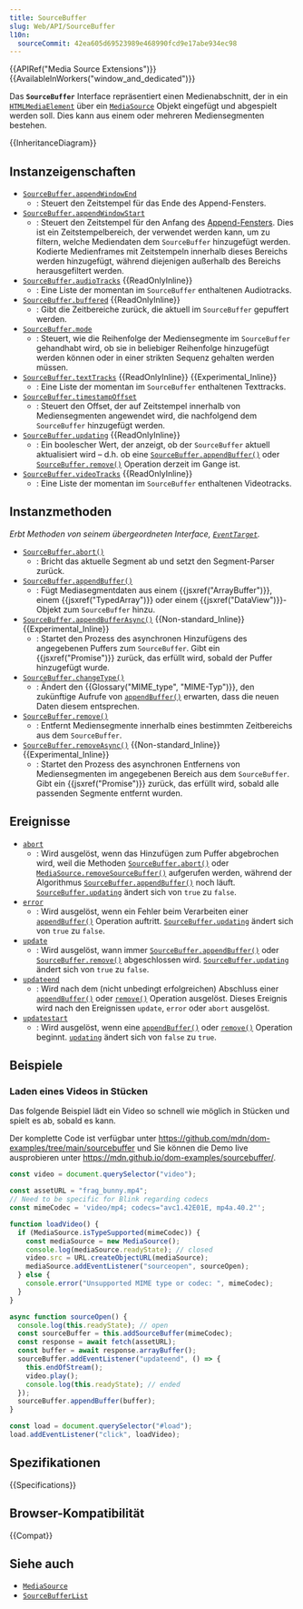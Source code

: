 ```yaml
---
title: SourceBuffer
slug: Web/API/SourceBuffer
l10n:
  sourceCommit: 42ea605d69523989e468990fcd9e17abe934ec98
---
```


{{APIRef("Media Source Extensions")}}{{AvailableInWorkers("window_and_dedicated")}}

Das **`SourceBuffer`** Interface repräsentiert einen Medienabschnitt, der in ein [`HTMLMediaElement`](/de/docs/Web/API/HTMLMediaElement) über ein [`MediaSource`](/de/docs/Web/API/MediaSource) Objekt eingefügt und abgespielt werden soll. Dies kann aus einem oder mehreren Mediensegmenten bestehen.

{{InheritanceDiagram}}

## Instanzeigenschaften

- [`SourceBuffer.appendWindowEnd`](/de/docs/Web/API/SourceBuffer/appendWindowEnd)
  - : Steuert den Zeitstempel für das Ende des Append-Fensters.
- [`SourceBuffer.appendWindowStart`](/de/docs/Web/API/SourceBuffer/appendWindowStart)
  - : Steuert den Zeitstempel für den Anfang des [Append-Fensters](https://w3c.github.io/media-source/#append-window). Dies ist ein Zeitstempelbereich, der verwendet werden kann, um zu filtern, welche Mediendaten dem `SourceBuffer` hinzugefügt werden. Kodierte Medienframes mit Zeitstempeln innerhalb dieses Bereichs werden hinzugefügt, während diejenigen außerhalb des Bereichs herausgefiltert werden.
- [`SourceBuffer.audioTracks`](/de/docs/Web/API/SourceBuffer/audioTracks) {{ReadOnlyInline}}
  - : Eine Liste der momentan im `SourceBuffer` enthaltenen Audiotracks.
- [`SourceBuffer.buffered`](/de/docs/Web/API/SourceBuffer/buffered) {{ReadOnlyInline}}
  - : Gibt die Zeitbereiche zurück, die aktuell im `SourceBuffer` gepuffert werden.
- [`SourceBuffer.mode`](/de/docs/Web/API/SourceBuffer/mode)
  - : Steuert, wie die Reihenfolge der Mediensegmente im `SourceBuffer` gehandhabt wird, ob sie in beliebiger Reihenfolge hinzugefügt werden können oder in einer strikten Sequenz gehalten werden müssen.
- [`SourceBuffer.textTracks`](/de/docs/Web/API/SourceBuffer/textTracks) {{ReadOnlyInline}} {{Experimental_Inline}}
  - : Eine Liste der momentan im `SourceBuffer` enthaltenen Texttracks.
- [`SourceBuffer.timestampOffset`](/de/docs/Web/API/SourceBuffer/timestampOffset)
  - : Steuert den Offset, der auf Zeitstempel innerhalb von Mediensegmenten angewendet wird, die nachfolgend dem `SourceBuffer` hinzugefügt werden.
- [`SourceBuffer.updating`](/de/docs/Web/API/SourceBuffer/updating) {{ReadOnlyInline}}
  - : Ein boolescher Wert, der anzeigt, ob der `SourceBuffer` aktuell aktualisiert wird – d.h. ob eine [`SourceBuffer.appendBuffer()`](/de/docs/Web/API/SourceBuffer/appendBuffer) oder [`SourceBuffer.remove()`](/de/docs/Web/API/SourceBuffer/remove) Operation derzeit im Gange ist.
- [`SourceBuffer.videoTracks`](/de/docs/Web/API/SourceBuffer/videoTracks) {{ReadOnlyInline}}
  - : Eine Liste der momentan im `SourceBuffer` enthaltenen Videotracks.

## Instanzmethoden

_Erbt Methoden von seinem übergeordneten Interface, [`EventTarget`](/de/docs/Web/API/EventTarget)._

- [`SourceBuffer.abort()`](/de/docs/Web/API/SourceBuffer/abort)
  - : Bricht das aktuelle Segment ab und setzt den Segment-Parser zurück.
- [`SourceBuffer.appendBuffer()`](/de/docs/Web/API/SourceBuffer/appendBuffer)
  - : Fügt Mediasegmentdaten aus einem {{jsxref("ArrayBuffer")}}, einem {{jsxref("TypedArray")}} oder einem {{jsxref("DataView")}}-Objekt zum `SourceBuffer` hinzu.
- [`SourceBuffer.appendBufferAsync()`](/de/docs/Web/API/SourceBuffer/appendBufferAsync) {{Non-standard_Inline}} {{Experimental_Inline}}
  - : Startet den Prozess des asynchronen Hinzufügens des angegebenen Puffers zum `SourceBuffer`. Gibt ein {{jsxref("Promise")}} zurück, das erfüllt wird, sobald der Puffer hinzugefügt wurde.
- [`SourceBuffer.changeType()`](/de/docs/Web/API/SourceBuffer/changeType)
  - : Ändert den {{Glossary("MIME_type", "MIME-Typ")}}, den zukünftige Aufrufe von [`appendBuffer()`](/de/docs/Web/API/SourceBuffer/appendBuffer) erwarten, dass die neuen Daten diesem entsprechen.
- [`SourceBuffer.remove()`](/de/docs/Web/API/SourceBuffer/remove)
  - : Entfernt Mediensegmente innerhalb eines bestimmten Zeitbereichs aus dem `SourceBuffer`.
- [`SourceBuffer.removeAsync()`](/de/docs/Web/API/SourceBuffer/removeAsync) {{Non-standard_Inline}} {{Experimental_Inline}}
  - : Startet den Prozess des asynchronen Entfernens von Mediensegmenten im angegebenen Bereich aus dem `SourceBuffer`. Gibt ein {{jsxref("Promise")}} zurück, das erfüllt wird, sobald alle passenden Segmente entfernt wurden.

## Ereignisse

- [`abort`](/de/docs/Web/API/SourceBuffer/abort_event)
  - : Wird ausgelöst, wenn das Hinzufügen zum Puffer abgebrochen wird, weil die Methoden [`SourceBuffer.abort()`](/de/docs/Web/API/SourceBuffer/abort) oder [`MediaSource.removeSourceBuffer()`](/de/docs/Web/API/MediaSource/removeSourceBuffer) aufgerufen werden, während der Algorithmus [`SourceBuffer.appendBuffer()`](/de/docs/Web/API/SourceBuffer/appendBuffer) noch läuft. [`SourceBuffer.updating`](/de/docs/Web/API/SourceBuffer/updating) ändert sich von `true` zu `false`.
- [`error`](/de/docs/Web/API/SourceBuffer/error_event)
  - : Wird ausgelöst, wenn ein Fehler beim Verarbeiten einer [`appendBuffer()`](/de/docs/Web/API/SourceBuffer/appendBuffer) Operation auftritt. [`SourceBuffer.updating`](/de/docs/Web/API/SourceBuffer/updating) ändert sich von `true` zu `false`.
- [`update`](/de/docs/Web/API/SourceBuffer/update_event)
  - : Wird ausgelöst, wann immer [`SourceBuffer.appendBuffer()`](/de/docs/Web/API/SourceBuffer/appendBuffer) oder [`SourceBuffer.remove()`](/de/docs/Web/API/SourceBuffer/remove) abgeschlossen wird. [`SourceBuffer.updating`](/de/docs/Web/API/SourceBuffer/updating) ändert sich von `true` zu `false`.
- [`updateend`](/de/docs/Web/API/SourceBuffer/updateend_event)
  - : Wird nach dem (nicht unbedingt erfolgreichen) Abschluss einer [`appendBuffer()`](/de/docs/Web/API/SourceBuffer/appendBuffer) oder [`remove()`](/de/docs/Web/API/SourceBuffer/remove) Operation ausgelöst. Dieses Ereignis wird nach den Ereignissen `update`, `error` oder `abort` ausgelöst.
- [`updatestart`](/de/docs/Web/API/SourceBuffer/updatestart_event)
  - : Wird ausgelöst, wenn eine [`appendBuffer()`](/de/docs/Web/API/SourceBuffer/appendBuffer) oder [`remove()`](/de/docs/Web/API/SourceBuffer/remove) Operation beginnt. [`updating`](/de/docs/Web/API/SourceBuffer/updating) ändert sich von `false` zu `true`.

## Beispiele

### Laden eines Videos in Stücken

Das folgende Beispiel lädt ein Video so schnell wie möglich in Stücken und spielt es ab, sobald es kann.

Der komplette Code ist verfügbar unter <https://github.com/mdn/dom-examples/tree/main/sourcebuffer> und Sie können die Demo live ausprobieren unter <https://mdn.github.io/dom-examples/sourcebuffer/>.

```js
const video = document.querySelector("video");

const assetURL = "frag_bunny.mp4";
// Need to be specific for Blink regarding codecs
const mimeCodec = 'video/mp4; codecs="avc1.42E01E, mp4a.40.2"';

function loadVideo() {
  if (MediaSource.isTypeSupported(mimeCodec)) {
    const mediaSource = new MediaSource();
    console.log(mediaSource.readyState); // closed
    video.src = URL.createObjectURL(mediaSource);
    mediaSource.addEventListener("sourceopen", sourceOpen);
  } else {
    console.error("Unsupported MIME type or codec: ", mimeCodec);
  }
}

async function sourceOpen() {
  console.log(this.readyState); // open
  const sourceBuffer = this.addSourceBuffer(mimeCodec);
  const response = await fetch(assetURL);
  const buffer = await response.arrayBuffer();
  sourceBuffer.addEventListener("updateend", () => {
    this.endOfStream();
    video.play();
    console.log(this.readyState); // ended
  });
  sourceBuffer.appendBuffer(buffer);
}

const load = document.querySelector("#load");
load.addEventListener("click", loadVideo);
```

## Spezifikationen

{{Specifications}}

## Browser-Kompatibilität

{{Compat}}

## Siehe auch

- [`MediaSource`](/de/docs/Web/API/MediaSource)
- [`SourceBufferList`](/de/docs/Web/API/SourceBufferList)
